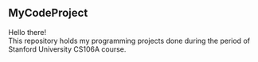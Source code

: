 ## MyCodeProject
Hello there!\
This repository holds my programming projects done during the period of Stanford University CS106A course. 




